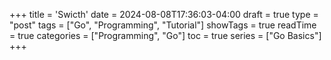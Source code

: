 +++
title = 'Swicth'
date = 2024-08-08T17:36:03-04:00
draft = true
type = "post"
tags = ["Go", "Programming", "Tutorial"]
showTags = true
readTime = true
categories = ["Programming", "Go"]
toc = true
series = ["Go Basics"]
+++
